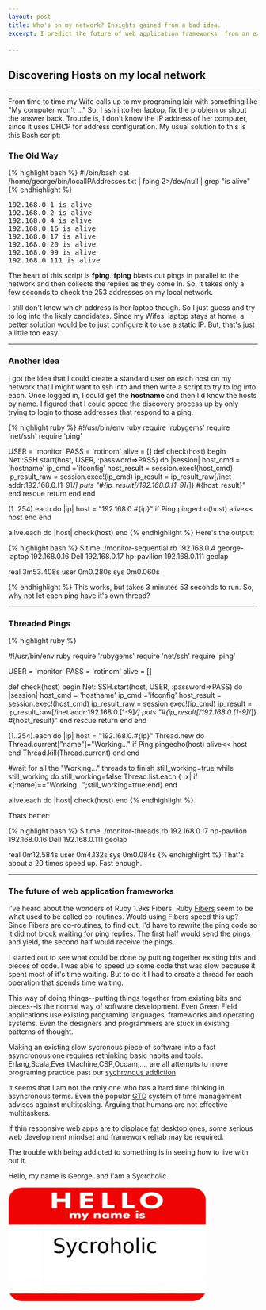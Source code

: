 ```yaml
---
layout: post
title: Who's on my network? Insights gained from a bad idea.
excerpt: I predict the future of web application frameworks  from an exercise in bricolage.

---
```

## Discovering Hosts on my local network  ##

----

From time to time my Wife calls up to my programing lair  with something like "My computer won't ..."
So, I ssh into her laptop, fix the problem or shout the answer back. 
Trouble is, I don't know the IP address of her computer, since it uses DHCP for address configuration. 
My usual solution to this is this Bash script:



### The Old Way

{% highlight bash %}
#!/bin/bash
cat /home/george/bin/localIPAddresses.txt | fping 2>/dev/null | grep "is alive"
{% endhighlight %}
<pre>
192.168.0.1 is alive
192.168.0.2 is alive
192.168.0.4 is alive
192.168.0.16 is alive
192.168.0.17 is alive
192.168.0.20 is alive
192.168.0.99 is alive
192.168.0.111 is alive
</pre>

The heart of this script is  __fping__. __fping__ blasts out pings in parallel to the network and then collects 
the replies as they come in. So, it takes only a few seconds to check the 253 addresses on my local network.

I still don't know which address is her laptop though. So I just guess and try to log into the likely candidates.
Since my Wifes' laptop stays at home, a better solution would be to just configure it to use a static IP. But, that's 
just a little too easy.

----
### Another Idea
I got the idea that I could create a standard user on each host on my network that I might want 
to ssh into and then write a script to try to log into each. Once logged in, I could get the __hostname__
and then I'd know the hosts by name.
I figured that I could speed the discovery process up by only trying to login to those addresses that 
respond to a ping.



{% highlight ruby %}
#!/usr/bin/env ruby
require 'rubygems'
require 'net/ssh'
require 'ping'

USER = 'monitor'
PASS = 'rotinom'
alive = [] 
def check(host)
      begin
        Net::SSH.start(host, USER, :password=>PASS) do |session|
            host_cmd = 'hostname'
            ip_cmd ='ifconfig'
            host_result = session.exec!(host_cmd)
            ip_result_raw = session.exec!(ip_cmd)
            ip_result = ip_result_raw[/inet addr:192\.168\.0\.[1-9]*/]
            puts "#{ip_result[/192\.168\.0\.[1-9]*/]} #{host_result}"
        end
      rescue
        return
      end
end

(1..254).each do |ip|
    host = "192.168.0.#{ip}"
      if  Ping.pingecho(host)
        alive<< host
      end
    end

alive.each do |host|
  check(host)
end
{% endhighlight %}
Here's the output:
  
{% highlight bash %}
$ time ./monitor-sequential.rb 
192.168.0.4 george-laptop
192.168.0.16 Dell
192.168.0.17 hp-pavilion
192.168.0.111 geolap

real  3m53.408s
user  0m0.280s
sys 0m0.060s

{% endhighlight %}
This works, but takes 3 minutes 53 seconds to run. 
So, why not let each ping have it's own thread?

----
### Threaded Pings 
{% highlight ruby %}

#!/usr/bin/env ruby
require 'rubygems'
require 'net/ssh'
require 'ping'

USER = 'monitor'
PASS = 'rotinom'
alive = [] 

def check(host)
      begin
        Net::SSH.start(host, USER, :password=>PASS) do |session|
            host_cmd = 'hostname'
            ip_cmd ='ifconfig'
            host_result = session.exec!(host_cmd)
            ip_result_raw = session.exec!(ip_cmd)
            ip_result = ip_result_raw[/inet addr:192\.168\.0\.[1-9]*/]
            puts "#{ip_result[/192\.168\.0\.[1-9]*/]} #{host_result}"
        end
      rescue
        return
      end
end

(1..254).each do |ip|
    host = "192.168.0.#{ip}"
    Thread.new do
      Thread.current["name"]="Working..."
      if  Ping.pingecho(host)
        alive<< host
      end
      Thread.kill(Thread.current)
    end
end

#wait for all the "Working..." threads to finish
still_working=true
while still_working do
  still_working=false
  Thread.list.each { |x| if x[:name]=="Working...";still_working=true;end} 
end

alive.each do |host|
    check(host)
end
{% endhighlight %}

Thats better:

{% highlight bash %}
 $ time ./monitor-threads.rb 
 192.168.0.17 hp-pavilion
 192.168.0.16 Dell
 192.168.0.111 geolap

 real 0m12.584s
 user 0m4.132s
 sys  0m0.084s
{% endhighlight %}
That's about a 20 times speed up. Fast enough.

----
### The future of web application frameworks

I've heard about the wonders of Ruby 1.9xs Fibers. 
Ruby [Fibers](http://ruby-doc.org/core-1.9/classes/Fiber.html) seem to be  what used to be called co-routines.
Would using Fibers speed this up? Since Fibers are co-routines, to find out, I'd have to rewrite the 
ping code so it did not block waiting for ping replies.
The first half would send the pings and yield, the second half would receive the pings.

I started out to see what could be done by putting together existing bits and pieces of code. 
I was able to speed up some code that was slow because it spent most of it's time waiting. But to do it I had to 
create a thread for each operation that spends time waiting. 

This way of doing things--putting things together from existing bits and pieces--is the normal way of 
software development. 
Even Green Field applications use existing programing languages, frameworks and operating systems. 
Even the designers and programmers are stuck in existing patterns of thought. 

Making an existing slow sycronous  piece of software
into a fast asyncronous one requires rethinking basic habits and tools. 
Erlang,Scala,EventMachine,CSP,Occam,..., are all attempts to move programing  practice past our
[sychronous addiction](http://www.eflorenzano.com/blog/post/how-do-we-kick-our-synchronous-addiction/)

It seems that I am not the only one who has a hard time thinking in asyncronous terms. Even the popular [GTD](http://www.davidco.com/) 
system of time management advises against multitasking. Arguing that humans are not effective multitaskers.

If thin responsive web apps are to displace 
[fat](http://www.mikeperham.com/2010/04/03/introducing-phat-an-asynchronous-rails-app/) desktop ones,
some serious web development mindset and framework rehab may be required. 

The trouble with being addicted to something is in seeing how to live with out it.

Hello, my name is George, and I'am a Sycroholic.



![sycroholic](/images/sycroholic.png)




